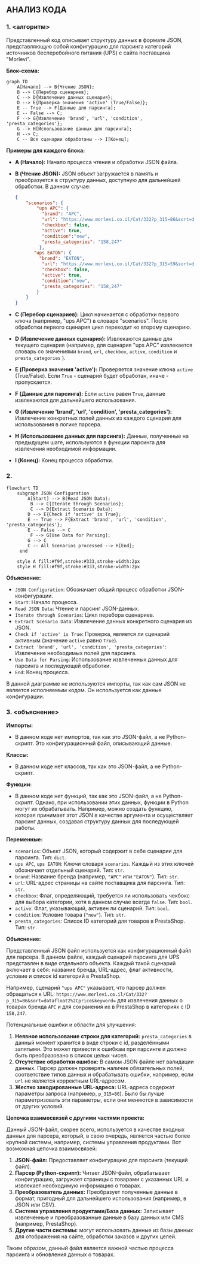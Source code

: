 ## АНАЛИЗ КОДА

### 1. <алгоритм>

Представленный код описывает структуру данных в формате JSON, представляющую собой конфигурацию для парсинга категорий источников бесперебойного питания (UPS) с сайта поставщика "Morlevi".

**Блок-схема:**

```mermaid
graph TD
    A[Начало] --> B{Чтение JSON};
    B --> C{Перебор сценариев};
    C --> D{Извлечение данных сценария};
    D --> E{Проверка значения 'active' (True/False)};
    E -- True --> F[Данные для парсинга];
    E -- False --> C;
    F --> G{Извлечение 'brand', 'url', 'condition', 'presta_categories'};
    G --> H[Использование данных для парсинга];
    H --> C;
    C -- Все сценарии обработаны --> I[Конец];
```

**Примеры для каждого блока:**

*   **A (Начало):** Начало процесса чтения и обработки JSON файла.
*   **B (Чтение JSON):** JSON объект загружается в память и преобразуется в структуру данных, доступную для дальнейшей обработки. В данном случае:

    ```json
    {
        "scenarios": {
            "ups APC": {
              "brand": "APC",
              "url": "https://www.morlevi.co.il/Cat/332?p_315=86&sort=datafloat2%2Cprice&keyword=",
              "checkbox": false,
              "active": true,
              "condition":"new",
              "presta_categories": "158,247"
             },
           "ups EATON": {
             "brand": "EATON",
              "url": "https://www.morlevi.co.il/Cat/332?p_315=59&sort=datafloat2%2Cprice&keyword=",
              "checkbox": false,
              "active": true,
              "condition":"new",
              "presta_categories": "158,247"
            }
        }
    }
    ```
*   **C (Перебор сценариев):** Цикл начинается с обработки первого ключа (например, "ups APC") в словаре "scenarios". После обработки первого сценария цикл переходит ко второму сценарию.
*   **D (Извлечение данных сценария):** Извлекаются данные для текущего сценария (например, для сценария "ups APC" извлекается словарь со значениями  `brand`, `url`, `checkbox`, `active`, `condition` и `presta_categories` ).
*   **E (Проверка значения 'active'):** Проверяется значение ключа `active` (True/False). Если `True` - сценарий будет обработан, иначе - пропускается.
*   **F (Данные для парсинга):** Если `active` равен `True`, данные извлекаются для дальнейшего использования.
*   **G (Извлечение 'brand', 'url', 'condition', 'presta_categories'):** Извлечение конкретных полей данных из каждого сценария для использования в логике парсера.
*   **H (Использование данных для парсинга):**  Данные, полученные на предыдущем шаге, используются в функции парсинга для извлечения необходимой информации.
*   **I (Конец):** Конец процесса обработки.

### 2. <mermaid>

```mermaid
flowchart TD
    subgraph JSON Configuration
        A[Start] --> B(Read JSON Data);
         B --> C{Iterate through Scenarios};
         C --> D{Extract Scenario Data};
        D --> E{Check if 'active' is True};
        E -- True --> F{Extract 'brand', 'url', 'condition', 'presta_categories'};
        E -- False --> C
         F --> G[Use Data for Parsing];
        G --> C
        C -- All Scenarios processed --> H[End];
     end

    style A fill:#f9f,stroke:#333,stroke-width:2px
    style H fill:#f9f,stroke:#333,stroke-width:2px
```

**Объяснение:**

*   `JSON Configuration`: Обозначает общий процесс обработки JSON-конфигурации.
*   `Start`: Начало процесса.
*   `Read JSON Data`: Чтение и парсинг JSON-данных.
*  `Iterate through Scenarios`: Цикл перебора сценариев.
*   `Extract Scenario Data`: Извлечение данных конкретного сценария из JSON.
*   `Check if 'active' is True`: Проверка, является ли сценарий активным (значение `active` равно `True`).
*   `Extract 'brand', 'url', 'condition', 'presta_categories'`: Извлечение необходимых полей для парсинга.
*   `Use Data for Parsing`: Использование извлеченных данных для парсинга и последующей обработки.
*   `End`: Конец процесса.

В данной диаграмме не используются импорты, так как сам JSON не является исполняемым кодом. Он используется как данные конфигурации.

### 3. <объяснение>

**Импорты:**

*   В данном коде нет импортов, так как это JSON-файл, а не Python-скрипт. Это конфигурационный файл, описывающий данные.

**Классы:**

*   В данном коде нет классов, так как это JSON-файл, а не Python-скрипт.

**Функции:**

*   В данном коде нет функций, так как это JSON-файл, а не Python-скрипт. Однако, при использовании этих данных, функции в Python могут их обрабатывать. Например, можно создать функцию, которая принимает этот JSON в качестве аргумента и осуществляет парсинг данных, создавая структуру данных для последующей работы.

**Переменные:**

*   `scenarios`: Объект JSON, который содержит в себе сценарии для парсинга. Тип: `dict`.
*   `ups APC`, `ups EATON`: Ключи словаря `scenarios`. Каждый из этих ключей обозначает отдельный сценарий. Тип: `str`.
*   `brand`: Название бренда (например, `"APC"` или `"EATON"`). Тип: `str`.
*   `url`: URL-адрес страницы на сайте поставщика для парсинга. Тип: `str`.
*   `checkbox`: Флаг, определяющий, требуется ли использовать чекбокс для выбора категории, хотя в данном случае всегда `false`. Тип: `bool`.
*   `active`: Флаг, указывающий, активен ли сценарий. Тип: `bool`.
*   `condition`: Условие товара (`"new"`). Тип: `str`.
*  `presta_categories`: Список ID категорий для товаров в PrestaShop. Тип: `str`.

**Объяснение:**

Представленный JSON файл используется как конфигурационный файл для парсера. В данном файле, каждый сценарий парсинга для UPS представлен в виде отдельного объекта. Каждый такой сценарий включает в себя: название бренда, URL-адрес, флаг активности, условие и список id категорий в PrestaShop.

Например, сценарий `"ups APC"` указывает, что парсер должен обращаться к URL: `https://www.morlevi.co.il/Cat/332?p_315=86&sort=datafloat2%2Cprice&keyword=` для извлечения данных о товарах бренда `APC` и для сохранения их в PrestaShop в категориях с ID `158,247`.

Потенциальные ошибки и области для улучшения:

1.  **Неявное использование строки для категорий:** `presta_categories` в данный момент хранится в виде строки с id, разделёнными запятыми. Это может привести к ошибкам при парсинге и должно быть преобразовано в список целых чисел.
2.  **Отсутствие обработки ошибок:** В самом JSON файле нет валидации данных. Парсер должен проверять наличие обязательных полей, соответствие типов данных и обрабатывать ошибки, например, если `url` не является корректным URL-адресом.
3.  **Жестко закодированные URL-адреса:** URL-адреса содержат параметры запроса (например, `p_315=86`). Было бы лучше параметризовать эти параметры, если они меняются в зависимости от других условий.

**Цепочка взаимосвязей с другими частями проекта:**

Данный JSON-файл, скорее всего, используется в качестве входных данных для парсера, который, в свою очередь, является частью более крупной системы, например, системы управления продуктами. Вот возможная цепочка взаимосвязей:

1.  **JSON-файл:** Предоставляет конфигурацию для парсинга (текущий файл).
2.  **Парсер (Python-скрипт):** Читает JSON-файл, обрабатывает конфигурацию, загружает страницы с товарами с указанных URL и извлекает необходимую информацию о товарах.
3.  **Преобразователь данных:**  Преобразует полученные данные в формат, пригодный для дальнейшего использования (например, в JSON или CSV).
4.  **Система управления продуктами/База данных:** Записывает извлеченные и преобразованные данные в базу данных или CMS (например, PrestaShop).
5.  **Другие части системы:** могут использовать данные из базы данных для отображения на сайте, обработки заказов и других целей.

Таким образом, данный файл является важной частью процесса парсинга и обновления данных о товарах.